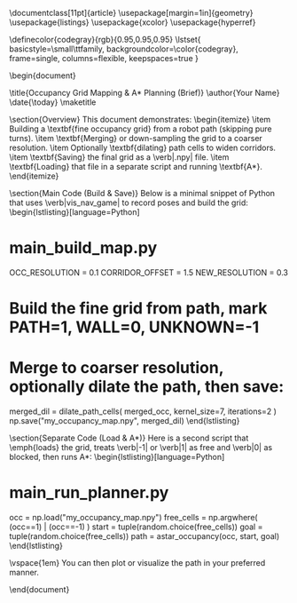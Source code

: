 \documentclass[11pt]{article}
\usepackage[margin=1in]{geometry}
\usepackage{listings}
\usepackage{xcolor}
\usepackage{hyperref}

\definecolor{codegray}{rgb}{0.95,0.95,0.95}
\lstset{
  basicstyle=\small\ttfamily,
  backgroundcolor=\color{codegray},
  frame=single,
  columns=flexible,
  keepspaces=true
}

\begin{document}

\title{Occupancy Grid Mapping \& A* Planning (Brief)}
\author{Your Name}
\date{\today}
\maketitle

\section{Overview}
This document demonstrates:
\begin{itemize}
  \item Building a \textbf{fine occupancy grid} from a robot path (skipping pure turns).
  \item \textbf{Merging} or down-sampling the grid to a coarser resolution.
  \item Optionally \textbf{dilating} path cells to widen corridors.
  \item \textbf{Saving} the final grid as a \verb|.npy| file.
  \item \textbf{Loading} that file in a separate script and running \textbf{A*}.
\end{itemize}

\section{Main Code (Build \& Save)}
Below is a minimal snippet of Python that uses \verb|vis_nav_game| to record poses and build the grid:
\begin{lstlisting}[language=Python]
# main_build_map.py

OCC_RESOLUTION = 0.1
CORRIDOR_OFFSET = 1.5
NEW_RESOLUTION = 0.3

# Build the fine grid from path, mark PATH=1, WALL=0, UNKNOWN=-1
# Merge to coarser resolution, optionally dilate the path, then save:
merged_dil = dilate_path_cells( merged_occ, kernel_size=7, iterations=2 )
np.save("my_occupancy_map.npy", merged_dil)
\end{lstlisting}

\section{Separate Code (Load \& A*)}
Here is a second script that \emph{loads} the grid, treats \verb|-1| or \verb|1| as free and \verb|0| as blocked, then runs A*:
\begin{lstlisting}[language=Python]
# main_run_planner.py

occ = np.load("my_occupancy_map.npy")
free_cells = np.argwhere( (occ==1) | (occ==-1) )
start = tuple(random.choice(free_cells))
goal  = tuple(random.choice(free_cells))
path  = astar_occupancy(occ, start, goal)
\end{lstlisting}

\vspace{1em}
You can then plot or visualize the path in your preferred manner.

\end{document}
